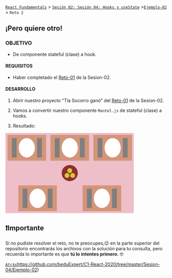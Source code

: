 [`React Fundamentals`](../../README.md) > [`Sesión 02: Sesión 04: Hooks y useState`](../Readme.md) >[`Ejemplo-02`](../Ejemplo-02) > `Reto 2`

## ¡Pero quiere otro!

### OBJETIVO
- De componente stateful (clase) a hook.

#### REQUISITOS
- Haber completado el [Reto-01](../../Sesion-02/Reto-01) de la Sesion-02.

#### DESARROLLO

1. Abrir nuestro proyecto "Tía Socorro ganó" del [Reto-01](../../Sesion-02/Reto-01) de la Sesion-02.

2. Vamos a convertir nuestro componente `Mantel.js` de stateful (clase) a hooks.

3. Resultado:
<img src="./public/resultado.png" width="400">

## ❗Importante

Si no pudiste resolver el reto, no te preocupes,😉 en la parte superior del repositorio encontrarás los archivos con la solución para tu consulta, pero recuerda lo importante es que **tú lo intentes primero.** 🤓

[`Atrás`](https://github.com/beduExpert/C1-React-2020/tree/master/Sesion-04/Ejemplo-02)https://github.com/beduExpert/C1-React-2020/tree/master/Sesion-04/Ejemplo-02)
